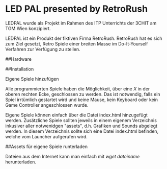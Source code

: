 # LED PAL presented by RetroRush

LEDPAL wurde als Projekt im Rahmen des ITP Unterrichts der 3CHIT am TGM Wien konzipiert. 

LEDPAL ist ein Produkt der fiktiven Firma RetroRush. RetroRush hat es sich zum Ziel gesetzt, Retro Spiele einer breiten Masse im Do-It-Yourself Verfahren zur Verfügung zu stellen. 

##Hardware

##Installation


Eigene Spiele hinzufügen

Alle programmierten Spiele haben die Möglichkeit, über eine *X* in der oberen rechten Ecke, geschlossen zu werden. Das ist notwendig, falls ein Spiel irrtümlich gestartet wird und keine Mause, kein Keyboard oder kein Game Controller angeschlossen wurde. 

Eigene Spiele können einfach über die Datei index.html hinzugefügt werden. Zusätzliche Spiele sollten jeweils in einem eigenem Verzeichnis inkusiver aller notwenidgen "assets", d.h. Grafiken und Sounds abgelegt werden. In diesem Verzeichnis sollte sich eine Datei index.html befinden, welche vom Launcher aufgerufen wird. 




##Assets für eigene Spiele runterladen

Dateien aus dem Internet kann man einfach mit *wget dateiname* herunterladen. 
